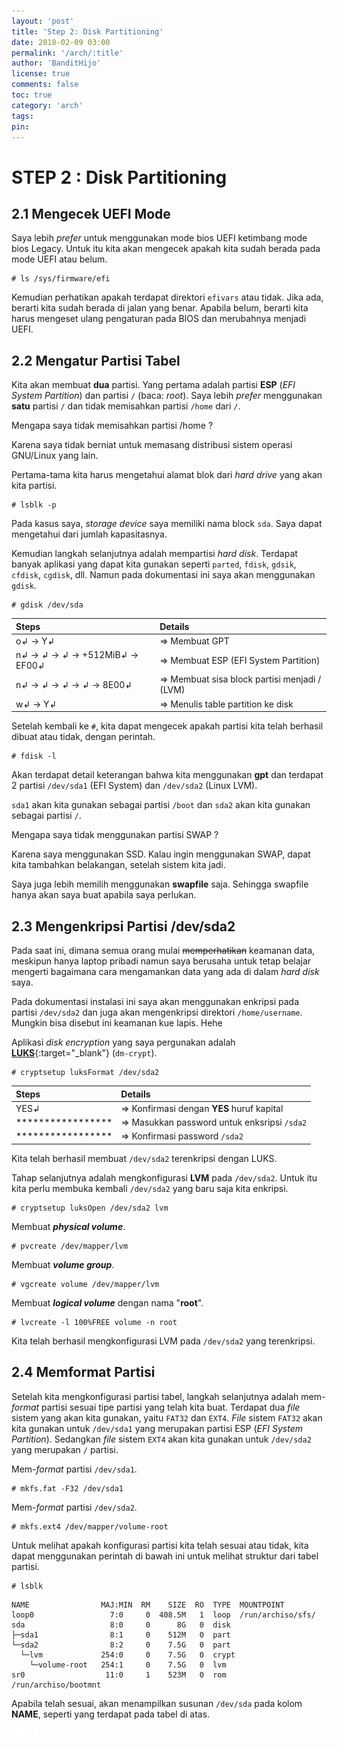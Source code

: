 ```yaml
---
layout: 'post'
title: 'Step 2: Disk Partitioning'
date: 2018-02-09 03:00
permalink: '/arch/:title'
author: 'BanditHijo'
license: true
comments: false
toc: true
category: 'arch'
tags:
pin:
---
```



# STEP 2 : Disk Partitioning

## 2.1 Mengecek UEFI Mode

Saya lebih _prefer_ untuk menggunakan mode bios UEFI ketimbang mode bios Legacy. Untuk itu kita akan mengecek apakah kita sudah berada pada mode UEFI atau belum.

```
# ls /sys/firmware/efi
```

Kemudian perhatikan apakah terdapat direktori `efivars` atau tidak. Jika ada, berarti kita sudah berada di jalan yang benar. Apabila belum, berarti kita harus mengeset ulang pengaturan pada BIOS dan merubahnya menjadi UEFI.

## 2.2 Mengatur Partisi Tabel

Kita akan membuat **dua** partisi. Yang pertama adalah partisi **ESP** \(_EFI System Partition_\) dan partisi `/` \(baca: _root_\). Saya lebih _prefer_ menggunakan **satu** partisi `/` dan tidak memisahkan partisi `/home` dari `/`.

<!-- PERTANYAAN -->
<div class="blockquote-yellow">
<div class="blockquote-yellow-title">Mengapa saya tidak memisahkan partisi /home ?</div>
<p>Karena saya tidak berniat untuk memasang distribusi sistem operasi GNU/Linux yang lain.</p>
</div>

Pertama-tama kita harus mengetahui alamat blok dari _hard drive_ yang akan kita partisi.

```
# lsblk -p
```

Pada kasus saya, _storage device_ saya memiliki nama block `sda`. Saya dapat mengetahui dari jumlah kapasitasnya.

Kemudian langkah selanjutnya adalah mempartisi _hard disk_. Terdapat banyak aplikasi yang dapat kita gunakan seperti `parted`, `fdisk`, `gdsik`, `cfdisk`, `cgdisk`, dll. Namun pada dokumentasi ini saya akan menggunakan `gdisk`.

```
# gdisk /dev/sda
```

| Steps | Details |
| :--- | :--- |
| o↲ → Y↲ | =&gt; Membuat GPT |
| n↲ → ↲ → ↲ → +512MiB↲ → EF00↲ | =&gt; Membuat ESP \(EFI System Partition\) |
| n↲ → ↲ → ↲ → ↲ → 8E00↲ | =&gt; Membuat sisa block partisi menjadi / \(LVM\) |
| w↲ → Y↲ | =&gt; Menulis table partition ke disk |

Setelah kembali ke `#`, kita dapat mengecek apakah partisi kita telah berhasil dibuat atau tidak, dengan perintah.

```
# fdisk -l
```

Akan terdapat detail keterangan bahwa kita menggunakan **gpt** dan terdapat 2 partisi `/dev/sda1` \(EFI System\) dan `/dev/sda2` \(Linux LVM\).

`sda1` akan kita gunakan sebagai partisi `/boot` dan `sda2` akan kita gunakan sebagai partisi `/`.

<!-- PERTANYAAN -->
<div class="blockquote-yellow">
<div class="blockquote-yellow-title">Mengapa saya tidak menggunakan partisi SWAP ?</div>
<p>Karena saya menggunakan SSD. Kalau ingin menggunakan SWAP, dapat kita tambahkan belakangan, setelah sistem kita jadi.</p>
<p>Saya juga lebih memilih menggunakan <b>swapfile</b> saja. Sehingga swapfile hanya akan saya buat apabila saya perlukan.</p>
</div>


## 2.3 Mengenkripsi Partisi /dev/sda2

Pada saat ini, dimana semua orang mulai ~~memperhatikan~~ keamanan data, meskipun hanya laptop pribadi namun saya berusaha untuk tetap belajar mengerti bagaimana cara mengamankan data yang ada di dalam _hard disk_ saya.

Pada dokumentasi instalasi ini saya akan menggunakan enkripsi pada partisi `/dev/sda2` dan juga akan mengenkripsi direktori `/home/username`. Mungkin bisa disebut ini keamanan kue lapis. Hehe

Aplikasi *disk encryption* yang saya pergunakan adalah [**LUKS**](https://gitlab.com/cryptsetup/cryptsetup/){:target="_blank"} \(`dm-crypt`\).

```
# cryptsetup luksFormat /dev/sda2
```

| Steps | Details |
| :--- | :--- |
| YES↲ | =&gt; Konfirmasi dengan **YES** huruf kapital |
| \*\*\*\*\*\*\*\*\*\*\*\*\*\*\*\*\* | =&gt; Masukkan password untuk enksripsi `/sda2` |
| \*\*\*\*\*\*\*\*\*\*\*\*\*\*\*\*\* | =&gt; Konfirmasi password `/sda2` |

Kita telah berhasil membuat `/dev/sda2` terenkripsi dengan LUKS.

Tahap selanjutnya adalah mengkonfigurasi **LVM** pada `/dev/sda2`. Untuk itu kita perlu membuka kembali `/dev/sda2` yang baru saja kita enkripsi.

```
# cryptsetup luksOpen /dev/sda2 lvm
```

Membuat **_physical volume_**.

```
# pvcreate /dev/mapper/lvm
```

Membuat **_volume group_**.

```
# vgcreate volume /dev/mapper/lvm
```

Membuat **_logical volume_** dengan nama "**root**".

```
# lvcreate -l 100%FREE volume -n root
```

Kita telah berhasil mengkonfigurasi LVM pada `/dev/sda2` yang terenkripsi.

## 2.4 Memformat Partisi

Setelah kita mengkonfigurasi partisi tabel, langkah selanjutnya adalah mem-*format* partisi sesuai tipe partisi yang telah kita buat. Terdapat dua _file_ sistem yang akan kita gunakan, yaitu `FAT32` dan `EXT4`. _File_ sistem `FAT32` akan kita gunakan untuk `/dev/sda1` yang merupakan partisi ESP \(_EFI System Partition_\). Sedangkan _file_ sistem `EXT4` akan kita gunakan untuk `/dev/sda2` yang merupakan `/` partisi.

Mem-_format_ partisi `/dev/sda1`.

```
# mkfs.fat -F32 /dev/sda1
```

Mem-_format_ partisi `/dev/sda2`.

```
# mkfs.ext4 /dev/mapper/volume-root
```

Untuk melihat apakah konfigurasi partisi kita telah sesuai atau tidak, kita dapat menggunakan perintah di bawah ini untuk melihat struktur dari tabel partisi.

```
# lsblk
```

```
NAME                MAJ:MIN  RM    SIZE  RO  TYPE  MOUNTPOINT
loop0                 7:0     0  408.5M   1  loop  /run/archiso/sfs/
sda                   8:0     0      8G   0  disk
├─sda1                8:1     0    512M   0  part
└─sda2                8:2     0    7.5G   0  part
  └─lvm             254:0     0    7.5G   0  crypt
    └─volume-root   254:1     0    7.5G   0  lvm
sr0                  11:0     1    523M   0  rom   /run/archiso/bootmnt
```

Apabila telah sesuai, akan menampilkan susunan `/dev/sda` pada kolom **NAME**, seperti yang terdapat pada tabel di atas.



<!-- NEXT PREV BUTTON -->
<div class="post-nav">
<a class="btn-blue-l" href="/arch/step-1-connecting-to-the-internet"><img style="width:20px;" src="/assets/img/logo/logo_ap.png"></a>
<a class="btn-blue-c" href="/arch/"><img style="width:20px;" src="/assets/img/logo/logo_menu.svg"></a>
<a class="btn-blue-r" href="/arch/step-3-installing-arch-linux-base-packages"><img style="width:20px;" src="/assets/img/logo/logo_an.png"></a>
</div>
